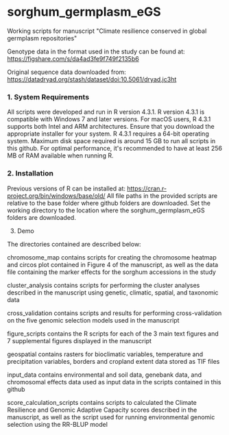 # sorghum_germplasm_eGS
Working scripts for manuscript "Climate resilience conserved in global germplasm repositories"

Genotype data in the format used in the study can be found at:
https://figshare.com/s/da4ad3fe9f749f2135b6

Original sequence data downloaded from:
https://datadryad.org/stash/dataset/doi:10.5061/dryad.jc3ht

### **1. System Requirements**
All scripts were developed and run in R version 4.3.1.
R version 4.3.1 is compatible with Windows 7 and later versions. For macOS users, R 4.3.1 supports both Intel and ARM architectures. Ensure that you download the appropriate installer for your system.
R 4.3.1 requires a 64-bit operating system. Maximum disk space required is around 15 GB to run all scripts in this github. For optimal performance, it's recommended to have at least 256 MB of RAM available when running R.

### **2. Installation**
Previous versions of R can be installed at: https://cran.r-project.org/bin/windows/base/old/
All file paths in the provided scripts are relative to the base folder where github folders are downloaded. Set the working directory to the location where the sorghum_germplasm_eGS folders are downloaded.

3. Demo


The directories contained are described below:

  chromosome_map contains scripts for creating the chromosome heatmap and circos plot contained in Figure 4 of the manuscript, as well as the data file containing the marker effects for the sorghum accessions in the study

  cluster_analysis contains scripts for performing the cluster analyses described in the manuscript using genetic, climatic, spatial, and taxonomic data

  cross_validation contains scripts and results for performing cross-validation on the five genomic selection models used in the manuscript

  figure_scripts contains the R scripts for each of the 3 main text figures and 7 supplemental figures displayed in the manuscript

  geospatial contains rasters for bioclimatic variables, temperature and precipitation variables, borders and cropland extent data stored as TIF files

  input_data contains environmental and soil data, genebank data, and chromosomal effects data used as input data in the scripts contained in this github

  score_calculation_scripts contains scripts to calculated the Climate Resilience and Genomic Adaptive Capacity scores described in the manuscript, as well as the script used for running environmental genomic selection using the RR-BLUP model


